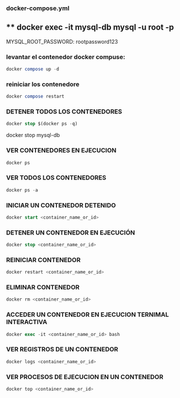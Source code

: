 ### docker-compose.yml

## ** docker exec -it mysql-db mysql -u root -p
MYSQL_ROOT_PASSWORD: rootpassword123

### levantar el contenedor docker compuse:

```sql
docker compose up -d
```


### reiniciar los contenedore

```sql
docker compose restart
```





### DETENER TODOS LOS CONTENEDORES 
```sql
docker stop $(docker ps -q)
```

docker stop mysql-db


### VER CONTENEDORES EN EJECUCION 

```sql
docker ps
```




### VER TODOS LOS CONTENEDORES 

```sql
docker ps -a
```



### INICIAR UN CONTENEDOR DETENIDO 
```sql
docker start <container_name_or_id>
```



### DETENER UN CONTENEDOR EN EJECUCIÓN
```sql
docker stop <container_name_or_id>
```



### REINICIAR CONTENEDOR 
```sql
docker restart <container_name_or_id>
```



### ELIMINAR CONTENEDOR
```sql
docker rm <container_name_or_id>
```



### ACCEDER UN CONTENEDOR EN EJECUCION TERNIMAL INTERACTIVA

```sql
docker exec -it <container_name_or_id> bash
```

### VER REGISTROS DE UN CONTENEDOR 

```sql
docker logs <container_name_or_id>
```


### VER PROCESOS DE EJECUCION EN UN CONTENEDOR 

```sql
docker top <container_name_or_id>
```

